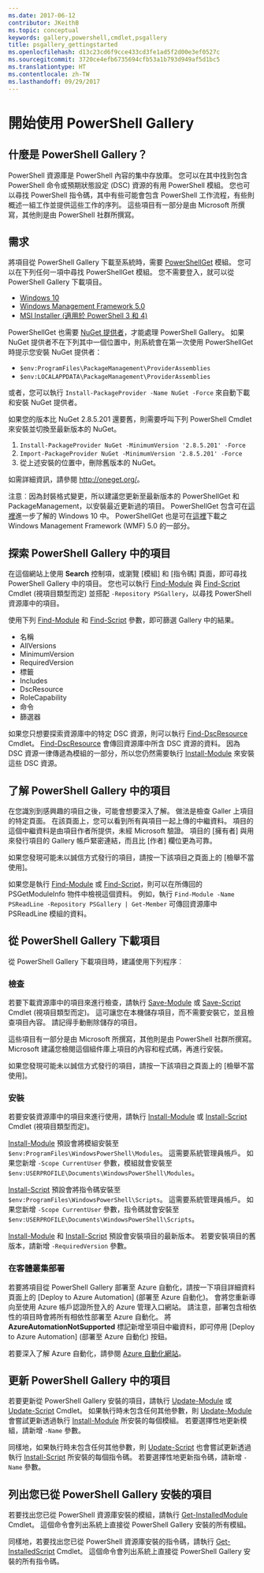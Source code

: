 ```yaml
---
ms.date: 2017-06-12
contributor: JKeithB
ms.topic: conceptual
keywords: gallery,powershell,cmdlet,psgallery
title: psgallery_gettingstarted
ms.openlocfilehash: d13c23cd6f9cce433cd3fe1ad5f2d00e3ef0527c
ms.sourcegitcommit: 3720ce4efb6735694cfb53a1b793d949af5d1bc5
ms.translationtype: HT
ms.contentlocale: zh-TW
ms.lasthandoff: 09/29/2017
---
```

# <a name="get-started-with-the-powershell-gallery"></a>開始使用 PowerShell Gallery

## <a name="what-is-the-powershell-gallery"></a>什麼是 PowerShell Gallery？

PowerShell 資源庫是 PowerShell 內容的集中存放庫。
您可以在其中找到包含 PowerShell 命令或預期狀態設定 (DSC) 資源的有用 PowerShell 模組。 您也可以尋找 PowerShell 指令碼，其中有些可能會包含 PowerShell 工作流程，有些則概述一組工作並提供這些工作的序列。
這些項目有一部分是由 Microsoft 所撰寫，其他則是由 PowerShell 社群所撰寫。

## <a name="requirements"></a>需求

將項目從 PowerShell Gallery 下載至系統時，需要 [PowerShellGet](http://go.microsoft.com/fwlink/?LinkID=760387&clcid=0x409) 模組。 您可以在下列任何一項中尋找 PowerShellGet 模組。 您不需要登入，就可以從 PowerShell Gallery 下載項目。

-   [Windows 10](http://go.microsoft.com/fwlink/?LinkID=624830&clcid=0x409)
-   [Windows Management Framework 5.0](http://go.microsoft.com/fwlink/?LinkId=398175)
-   [MSI Installer (適用於 PowerShell 3 和 4)](http://go.microsoft.com/fwlink/?LinkID=746217&clcid=0x409)

PowerShellGet 也需要 [NuGet 提供者](http://go.microsoft.com/fwlink/?LinkId=722208)，才能處理 PowerShell Gallery。 如果 NuGet 提供者不在下列其中一個位置中，則系統會在第一次使用 PowerShellGet 時提示您安裝 NuGet 提供者：

- `$env:ProgramFiles\PackageManagement\ProviderAssemblies`
- `$env:LOCALAPPDATA\PackageManagement\ProviderAssemblies`

或者，您可以執行 `Install-PackageProvider -Name NuGet -Force` 來自動下載和安裝 NuGet 提供者。

  
如果您的版本比 NuGet 2.8.5.201 還要舊，則需要呼叫下列 PowerShell Cmdlet 來安裝並切換至最新版本的 NuGet。

1.  `Install-PackageProvider NuGet -MinimumVersion '2.8.5.201' -Force`
2.  `Import-PackageProvider NuGet -MinimumVersion '2.8.5.201' -Force`
3.  從上述安裝的位置中，刪除舊版本的 NuGet。

如需詳細資訊，請參閱 <http://oneget.org/>。

  
注意︰因為封裝格式變更，所以建議您更新至最新版本的 PowerShellGet 和 PackageManagement，以安裝最近更新過的項目。 PowerShellGet 包含可在[這裡](http://go.microsoft.com/fwlink/?LinkID=624830&clcid=0x409)進一步了解的 Windows 10 中。
PowerShellGet 也是可在[這裡](http://go.microsoft.com/fwlink/?LinkId=398175)下載之 Windows Management Framework (WMF) 5.0 的一部分。

## <a name="discovering-items-from-the-powershell-gallery"></a>探索 PowerShell Gallery 中的項目

在這個網站上使用 **Search** 控制項，或瀏覽 [模組] 和 [指令碼] 頁面，即可尋找 PowerShell Gallery 中的項目。 您也可以執行 [Find-Module](https://go.microsoft.com/fwlink/?LinkId=821658) 與 [Find-Script](https://go.microsoft.com/fwlink/?LinkId=822322) Cmdlet (視項目類型而定) 並搭配 `-Repository PSGallery`，以尋找 PowerShell 資源庫中的項目。

使用下列 [Find-Module](https://go.microsoft.com/fwlink/?LinkId=821658) 和 [Find-Script](https://go.microsoft.com/fwlink/?LinkId=822322) 參數，即可篩選 Gallery 中的結果。

- 名稱
- AllVersions
- MinimumVersion
- RequiredVersion
- 標籤
- Includes
- DscResource
- RoleCapability
- 命令
- 篩選器

如果您只想要探索資源庫中的特定 DSC 資源，則可以執行 [Find-DscResource](https://go.microsoft.com/fwlink/?LinkId=517196) Cmdlet。
[Find-DscResource](https://go.microsoft.com/fwlink/?LinkId=517196) 會傳回資源庫中所含 DSC 資源的資料。 因為 DSC 資源一律傳遞為模組的一部分，所以您仍然需要執行 [Install-Module](https://go.microsoft.com/fwlink/?LinkId=821663) 來安裝這些 DSC 資源。

## <a name="learning-about-items-in-the-powershell-gallery"></a>了解 PowerShell Gallery 中的項目

在您識別到感興趣的項目之後，可能會想要深入了解。 做法是檢查 Galler 上項目的特定頁面。 在該頁面上，您可以看到所有與項目一起上傳的中繼資料。 項目的這個中繼資料是由項目作者所提供，未經 Microsoft 驗證。 項目的 [擁有者] 與用來發行項目的 Gallery 帳戶緊密連結，而且比 [作者] 欄位更為可靠。

如果您發現可能未以誠信方式發行的項目，請按一下該項目之頁面上的 [檢舉不當使用]。

如果您是執行 [Find-Module](https://go.microsoft.com/fwlink/?LinkId=821658) 或 [Find-Script](https://go.microsoft.com/fwlink/?LinkId=822322)，則可以在所傳回的 PSGetModuleInfo 物件中檢視這個資料。
例如，執行 `Find-Module -Name PSReadLine -Repository PSGallery | Get-Member` 可傳回資源庫中 PSReadLine 模組的資料。

## <a name="downloading-items-from-the-powershell-gallery"></a>從 PowerShell Gallery 下載項目

從 PowerShell Gallery 下載項目時，建議使用下列程序︰

### <a name="inspect"></a>檢查

若要下載資源庫中的項目來進行檢查，請執行 [Save-Module](https://go.microsoft.com/fwlink/?LinkId=821669) 或 [Save-Script](https://go.microsoft.com/fwlink/?LinkId=822334) Cmdlet (視項目類型而定)。 這可讓您在本機儲存項目，而不需要安裝它，並且檢查項目內容。 請記得手動刪除儲存的項目。

這些項目有一部分是由 Microsoft 所撰寫，其他則是由 PowerShell 社群所撰寫。 Microsoft 建議您檢閱這個組件庫上項目的內容和程式碼，再進行安裝。

如果您發現可能未以誠信方式發行的項目，請按一下該項目之頁面上的 [檢舉不當使用]。

### <a name="install"></a>安裝

若要安裝資源庫中的項目來進行使用，請執行 [Install-Module](https://go.microsoft.com/fwlink/?LinkId=821663) 或 [Install-Script](https://go.microsoft.com/fwlink/?LinkId=822327) Cmdlet (視項目類型而定)。

[Install-Module](https://go.microsoft.com/fwlink/?LinkId=821663) 預設會將模組安裝至 `$env:ProgramFiles\WindowsPowerShell\Modules`。 這需要系統管理員帳戶。 如果您新增 `-Scope
CurrentUser` 參數，模組就會安裝至 `$env:USERPROFILE\Documents\WindowsPowerShell\Modules`。

[Install-Script](https://go.microsoft.com/fwlink/?LinkId=822327) 預設會將指令碼安裝至 `$env:ProgramFiles\WindowsPowerShell\Scripts`。 這需要系統管理員帳戶。 如果您新增 `-Scope
CurrentUser` 參數，指令碼就會安裝至 `$env:USERPROFILE\Documents\WindowsPowerShell\Scripts`。

[Install-Module](https://go.microsoft.com/fwlink/?LinkId=821663) 和 [Install-Script](https://go.microsoft.com/fwlink/?LinkId=822327) 預設會安裝項目的最新版本。 若要安裝項目的舊版本，請新增 `-RequiredVersion` 參數。

### <a name="deploy"></a>在客體叢集部署

若要將項目從 PowerShell Gallery 部署至 Azure 自動化，請按一下項目詳細資料頁面上的 [Deploy to Azure Automation] \(部署至 Azure 自動化)。 會將您重新導向至使用 Azure 帳戶認證所登入的 Azure 管理入口網站。 請注意，部署包含相依性的項目時會將所有相依性部署至 Azure 自動化。 將 **AzureAutomationNotSupported** 標記新增至項目中繼資料，即可停用 [Deploy to Azure Automation] \(部署至 Azure 自動化) 按鈕。

若要深入了解 Azure 自動化，請參閱 [Azure 自動化網站](http://azure.microsoft.com/en-us/services/automation/)。

## <a name="updating-items-from-the-powershell-gallery"></a>更新 PowerShell Gallery 中的項目

若要更新從 PowerShell Gallery 安裝的項目，請執行 [Update-Module](https://go.microsoft.com/fwlink/?LinkID=398576) 或 [Update-Script](http://go.microsoft.com/fwlink/?LinkId=619787) Cmdlet。 如果執行時未包含任何其他參數，則 [Update-Module](https://go.microsoft.com/fwlink/?LinkID=398576) 會嘗試更新透過執行 [Install-Module](https://go.microsoft.com/fwlink/?LinkId=821663) 所安裝的每個模組。
若要選擇性地更新模組，請新增 `-Name` 參數。

同樣地，如果執行時未包含任何其他參數，則 [Update-Script](http://go.microsoft.com/fwlink/?LinkId=619787) 也會嘗試更新透過執行 [Install-Script](https://go.microsoft.com/fwlink/?LinkId=822327) 所安裝的每個指令碼。
若要選擇性地更新指令碼，請新增 `-Name` 參數。

## <a name="list-items-that-you-have-installed-from-the-powershell-gallery"></a>列出您已從 PowerShell Gallery 安裝的項目

若要找出您已從 PowerShell 資源庫安裝的模組，請執行 [Get-InstalledModule](https://go.microsoft.com/fwlink/?LinkId=526863) Cmdlet。 這個命令會列出系統上直接從 PowerShell Gallery 安裝的所有模組。

同樣地，若要找出您已從 PowerShell 資源庫安裝的指令碼，請執行 [Get-InstalledScript](https://go.microsoft.com/fwlink/?LinkId=619790) Cmdlet。 這個命令會列出系統上直接從 PowerShell Gallery 安裝的所有指令碼。

